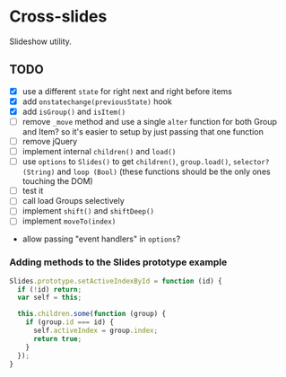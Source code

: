 # Cross-slides

Slideshow utility.

## TODO

- [x] use a different `state` for right next and right before items
- [x] add `onstatechange(previousState)` hook  
- [x] add `isGroup()` and `isItem()` 
- [ ] remove `_move` method and use a single `alter` function for both Group and Item? so it's easier to setup by just passing that one function
- [ ] remove jQuery
- [ ] implement internal `children()` and `load()`
- [ ] use `options` to `Slides()` to get `children()`, `group.load()`, `selector? (String)` and `loop (Bool)` (these functions should be the only ones touching the DOM)
- [ ] test it
- [ ] call load Groups selectively
- [ ] implement `shift()` and `shiftDeep()`
- [ ] implement `moveTo(index)`

- allow passing "event handlers" in `options`?

### Adding methods to the Slides prototype example

```js
Slides.prototype.setActiveIndexById = function (id) {
  if (!id) return;
  var self = this;

  this.children.some(function (group) {
    if (group.id === id) {
      self.activeIndex = group.index;
      return true;
    }
  });
}
```
